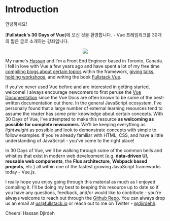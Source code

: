 # Introduction

안녕하세요!

[__Fullstack's 30 Days of Vue__]에 오신 것을 환영합니다. - Vue 프레임워크를 30개의 짧은 글로 소개하는 강좌입니다.



<p align="center">
  <img src="./images/30-days-of-vue-hardcover.png" />
</p>

My name's [Hassan](https://twitter.com/djirdehh) and I'm a Front End Engineer based in Toronto, Canada. I fell in love with Vue a few years ago and have spent a lot of my free time [compiling blogs about certain topics](https://medium.com/fullstackio) within the framework, [giving talks](https://www.youtube.com/watch?v=B7g7MOrDtMY), [holding workshops](https://vuetraining.fullstack.io/), and writing the book [Fullstack Vue](https://www.fullstack.io/vue/).

If you've never used Vue before and are interested in getting started, welcome! I always encourage newcomers to first peruse the [Vue Documentation](https://vuejs.org/v2/guide/installation.html) since the Vue Docs are often known to be some of the best-written documentation out there. In the general JavaScript ecosystem, I've personally found that a large number of external learning resources tend to assume the reader has some prior knowledge about certain concepts. With 30 Days of Vue, I've attempted to make this resource __as welcoming as possible for complete newcomers__. We'll be keeping everything as _lightweight_ as possible and look to demonstrate concepts with simple to follow examples. If you're already familiar with HTML, CSS, and have a little understanding of JavaScript - you've come to the right place!

In 30 Days of Vue, we'll be walking through some of the common bells and whistles that exist in modern web development (e.g. __data-driven UI__, __reusable web components__, the __Flux architecture__, __Webpack based projects__, etc.) all within one of the fastest growing JavaScript frameworks today - Vue.js.

I really hope you enjoy going through this material as much as I enjoyed compiling it. I'll be doing my best to keeping this resource up to date so if you have any questions, feedback, and/or would like to contribute - you're always welcome to reach out through the [Github Repo](https://github.com/fullstackio/30-days-of-vue). You can always drop us an email at [us@fullstack.io](us@fullstack.io) or reach out to me on Twitter - [@djirdehh](https://twitter.com/djirdehh).

Cheers!
Hassan Djirdeh
